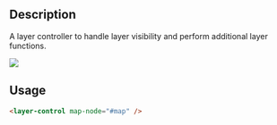 <!--

@module layer-control <layer-control />
@parent geocola.components
@group layer-control.props Properties

-->

## Description

A layer controller to handle layer visibility and perform additional layer functions.

<img src="static/img/print-widget.png" />

## Usage

```html
<layer-control map-node="#map" />
```
